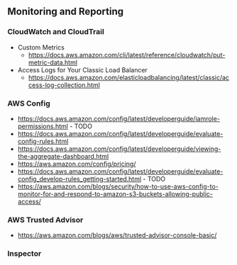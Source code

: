 ## Monitoring and Reporting

### CloudWatch and CloudTrail
- Custom Metrics
    - https://docs.aws.amazon.com/cli/latest/reference/cloudwatch/put-metric-data.html
- Access Logs for Your Classic Load Balancer
    - https://docs.aws.amazon.com/elasticloadbalancing/latest/classic/access-log-collection.html

### AWS Config

- https://docs.aws.amazon.com/config/latest/developerguide/iamrole-permissions.html - TODO
- https://docs.aws.amazon.com/config/latest/developerguide/evaluate-config-rules.html
- https://docs.aws.amazon.com/config/latest/developerguide/viewing-the-aggregate-dashboard.html
- https://aws.amazon.com/config/pricing/
- https://docs.aws.amazon.com/config/latest/developerguide/evaluate-config_develop-rules_getting-started.html - TODO
- https://aws.amazon.com/blogs/security/how-to-use-aws-config-to-monitor-for-and-respond-to-amazon-s3-buckets-allowing-public-access/

### AWS Trusted Advisor

- https://aws.amazon.com/blogs/aws/trusted-advisor-console-basic/

### Inspector

